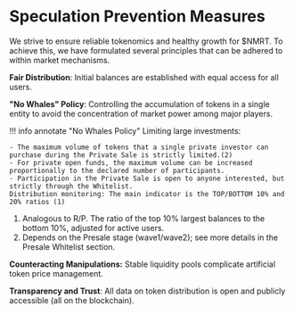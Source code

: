 # **Speculation Prevention Measures**

We strive to ensure reliable tokenomics and healthy growth for $NMRT. To achieve this, we have formulated several principles that can be adhered to within market mechanisms.

**Fair Distribution**: Initial balances are established with equal access for all users.

**"No Whales" Policy**: Controlling the accumulation of tokens in a single entity to avoid the concentration of market power among major players.

!!! info annotate "No Whales Policy"
    Limiting large investments:

    - The maximum volume of tokens that a single private investor can purchase during the Private Sale is strictly limited.(2)
    - For private open funds, the maximum volume can be increased proportionally to the declared number of participants.
    - Participation in the Private Sale is open to anyone interested, but strictly through the Whitelist.
    Distribution monitoring: The main indicator is the TOP/BOTTOM 10% and 20% ratios (1)

1. Analogous to R/P. The ratio of the top 10% largest balances to the bottom 10%, adjusted for active users.
2. Depends on the Presale stage (wave1/wave2); see more details in the Presale Whitelist section.

**Counteracting Manipulations:** Stable liquidity pools complicate artificial token price management.

**Transparency and Trust**: All data on token distribution is open and publicly accessible (all on the blockchain).
